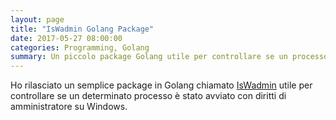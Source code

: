 ```yaml
---
layout: page
title: "IsWadmin Golang Package"
date: 2017-05-27 08:00:00
categories: Programming, Golang
summary: Un piccolo package Golang utile per controllare se un processo è stato avviato con i diritti di amministratore su Windows
---
```


Ho rilasciato un semplice package in Golang chiamato [IsWadmin](https://github.com/dlion/IsWadmin) utile per controllare se un determinato processo è stato avviato con diritti di amministratore su Windows.
